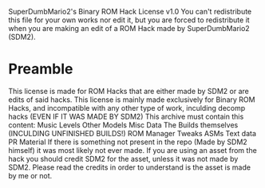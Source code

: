 SuperDumbMario2's Binary ROM Hack License v1.0
You can't redistribute this file for your own works nor edit it, but you are forced to redistribute it when you are making an edit of a ROM Hack made by SuperDumbMario2 (SDM2).
# Preamble
This license is made for ROM Hacks that are either made by SDM2 or are edits of said hacks.
This license is mainly made exclusively for Binary ROM Hacks, and incompatible with any other type of work, inculding decomp hacks (EVEN IF IT WAS MADE BY SDM2)
This archive must contain this content:
Music
Levels
Other Models
Misc Data
The Builds themselves (INCULDING UNFINISHED BUILDS!)
ROM Manager Tweaks
ASMs
Text data
PR Material
If there is something not present in the repo (Made by SDM2 himself) it was most likely not ever made.
If you are using an asset from the hack you should credit SDM2 for the asset, unless it was not made by SDM2.
Please read the credits in order to understand is the asset is made by me or not.
